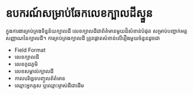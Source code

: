 # ឧបករណ៍សម្រាប់ឆែកលេខក្បាលដីស្ទួន

ក្នុងការងារគ្រប់គ្រងទិន្នន័យក្បាលដី លេខក្បាលដីជាព័ត៌មានមួយដ៏សំខាន់បំផុត សម្រាប់បញ្ជាក់អត្តសញ្ញាណនៃក្បាលដី។ ការគ្រប់គ្រងក្បាលដី ត្រូវផ្តោតសំខាន់លើរឿងមួយចំនួនដូចជា 
- Field Format
- លេខក្បាលដី
- លេខកូដភូមិ
- លេខសម្គាល់ក្បាលដី
- កាលបរិច្ឆេទបញ្ចូលព័ត៌មាន
- ឈ្មោះអ្នកគូស ឬឈ្មោះម្ចាស់ដីជាដើម
